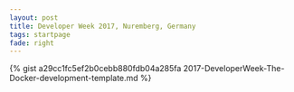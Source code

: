 ```yaml
---
layout: post
title: Developer Week 2017, Nuremberg, Germany
tags: startpage
fade: right
---
```

{% gist a29cc1fc5ef2b0cebb880fdb04a285fa 2017-DeveloperWeek-The-Docker-development-template.md %}
